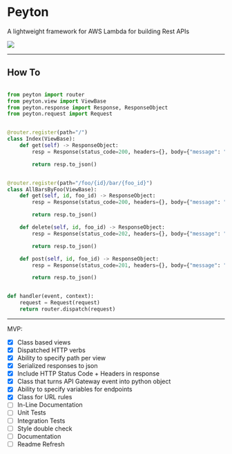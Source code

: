 # Peyton

A lightweight framework for AWS Lambda for building Rest APIs

![](https://media.giphy.com/media/PkFupNjqc4hpe/giphy.gif)

---
## How To
```python

from peyton import router
from peyton.view import ViewBase
from peyton.response import Response, ResponseObject
from peyton.request import Request


@router.register(path="/")
class Index(ViewBase):
    def get(self) -> ResponseObject:
        resp = Response(status_code=200, headers={}, body={"message": "hello world!"})

        return resp.to_json()


@router.register(path="/foo/{id}/bar/{foo_id}")
class AllBarsByFoo(ViewBase):
    def get(self, id, foo_id) -> ResponseObject:
        resp = Response(status_code=200, headers={}, body={"message": "received GET"},)

        return resp.to_json()

    def delete(self, id, foo_id) -> ResponseObject:
        resp = Response(status_code=202, headers={}, body={"message": "received PUT"})

        return resp.to_json()

    def post(self, id, foo_id) -> ResponseObject:
        resp = Response(status_code=201, headers={}, body={"message": "received POST"})

        return resp.to_json()


def handler(event, context):
    request = Request(request)
    return router.dispatch(request)
```

---

MVP:
- [x] Class based views
- [x] Dispatched HTTP verbs
- [x] Ability to specify path per view
- [x] Serialized responses to json
- [x] Include HTTP Status Code + Headers in response
- [x] Class that turns API Gateway event into python object
- [x] Ability to specify variables for endpoints
- [x] Class for URL rules
- [ ] In-Line Documentation
- [ ] Unit Tests
- [ ] Integration Tests
- [ ] Style double check
- [ ] Documentation
- [ ] Readme Refresh
